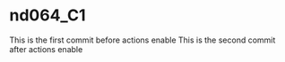 # nd064_C1
This is the first commit before actions enable
This is the second commit after actions enable
